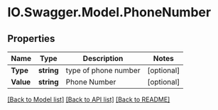 # IO.Swagger.Model.PhoneNumber
## Properties

Name | Type | Description | Notes
------------ | ------------- | ------------- | -------------
**Type** | **string** | type of phone number | [optional] 
**Value** | **string** | Phone Number | [optional] 

[[Back to Model list]](../README.md#documentation-for-models) [[Back to API list]](../README.md#documentation-for-api-endpoints) [[Back to README]](../README.md)

